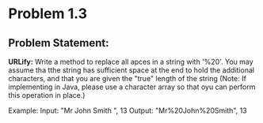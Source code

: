 # Problem 1.3

## Problem Statement:
**URLify:** Write a method to replace all apces in a string with '%20'. You may assume tha tthe string has sufficient space at the end to hold the additional characters, and that you are given the "true" length of the string (Note: If implementing in Java, please use a character array so that oyu can perform this operation in place.)

Example:
Input: "Mr  John  Smith    ", 13
Output: "Mr%20John%20Smith", 13